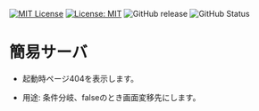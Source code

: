 [![MIT License](http://img.shields.io/badge/license-MIT-blue.svg?style=flat)](LICENSE) [![License: MIT](https://img.shields.io/badge/License-MIT-yellow.svg)](https://opensource.org/licenses/MIT) ![GitHub release](https://img.shields.io/github/release/takkii/overdrive.svg?style=flat) ![GitHub Status](https://img.shields.io/github/last-commit/takkii/overdrive.svg?style=flat)

# 簡易サーバ

- 起動時ページ404を表示します。

- 用途: 条件分岐、falseのとき画面変移先にします。
